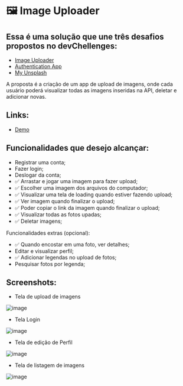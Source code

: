 # 🖼️ Image Uploader

## Essa é uma solução que une três desafios propostos no devChellenges:

- [Image Uploader](https://devchallenges.io/challenges/O2iGT9yBd6xZBrOcVirx)
- [Authentication App](https://devchallenges.io/challenges/N1fvBjQfhlkctmwj1tnw)
- [My Unsplash](https://devchallenges.io/challenges/rYyhwJAxMfES5jNQ9YsP)

A proposta é a criação de um app de upload de imagens, onde cada usuário poderá visualizar todas as imagens inseridas na API, deletar e adicionar novas.

## Links:

- [Demo](https://image-uploader-azure.vercel.app)

## Funcionalidades que desejo alcançar:

- Registrar uma conta;
- Fazer login;
- Deslogar da conta;
- :white_check_mark: Arrastar e jogar uma imagem para fazer upload;
- :white_check_mark: Escolher uma imagem dos arquivos do computador;
- :white_check_mark: Visualizar uma tela de loading quando estiver fazendo upload;
- :white_check_mark: Ver imagem quando finalizar o upload;
- :white_check_mark: Poder copiar o link da imagem quando finalizar o upload;
- :white_check_mark: Visualizar todas as fotos upadas;
- :white_check_mark: Deletar imagens;


Funcionalidades extras (opcional):

- :white_check_mark: Quando encostar em uma foto, ver detalhes;
- Editar e visualizar perfil;
- :white_check_mark: Adicionar legendas no upload de fotos;
- Pesquisar fotos por legenda;


## Screenshots:

- Tela de upload de imagens

![image](https://user-images.githubusercontent.com/71570108/212918331-b7d756b3-1e8d-4907-995e-88cb44d0b517.png)

- Tela Login

![image](https://user-images.githubusercontent.com/71570108/212918584-77cd75bc-ce0b-4920-92e9-6f6e628cb591.png)

- Tela de edição de Perfil

![image](https://user-images.githubusercontent.com/71570108/212918918-403d10f6-598e-48ef-b2a2-074ed90614f6.png)

- Tela de listagem de imagens

![image](https://user-images.githubusercontent.com/71570108/213750772-cd0523ff-70e0-418f-b24c-2b781c034c47.png)


